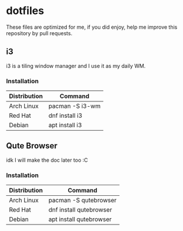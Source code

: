 # dotfiles

These files are optimized for me, if you did enjoy, help me improve this repository by pull requests.

## i3

i3 is a tiling window manager and I use it as my daily WM.

### Installation

| Distribution  | Command           |
| ------------- | ----------------- |
| Arch Linux    | pacman -S i3-wm   |
| Red Hat       | dnf install i3    |
| Debian        | apt install i3    |

## Qute Browser

idk I will make the doc later too :C

### Installation

| Distribution  | Command                   |
| ------------- | ------------------------- |
| Arch Linux    | pacman -S qutebrowser     |
| Red Hat       | dnf install qutebrowser   |
| Debian        | apt install qutebrowser   |
